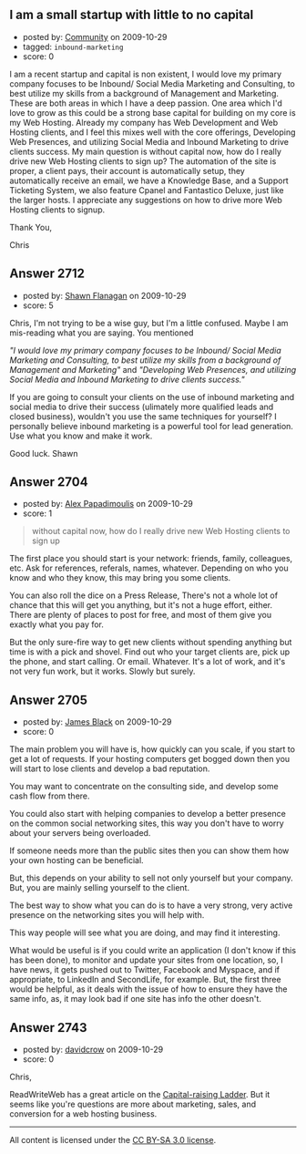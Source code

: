 ## I am a small startup with little to no capital

- posted by: [Community](https://stackexchange.com/users/-1/-1-community) on 2009-10-29
- tagged: `inbound-marketing`
- score: 0

I am a recent startup and capital is non existent, I would love my primary company focuses to be Inbound/ Social Media Marketing and Consulting, to best utilize my skills from a background of Management and Marketing. These are both areas in which I have a deep passion. One area which I'd love to grow as this could be a strong base capital for building on my core is my Web Hosting. Already my company has Web Development and Web Hosting clients, and I feel this mixes well with the core offerings, Developing Web Presences, and utilizing Social Media and Inbound Marketing to drive clients success. My main question is without capital now, how do I really drive new Web Hosting clients to sign up? The automation of the site is proper, a client pays, their account is automatically setup, they automatically receive an email, we have a Knowledge Base, and a Support Ticketing System, we also feature Cpanel and Fantastico Deluxe, just like the larger hosts. I appreciate any suggestions on how to drive more Web Hosting clients to signup.


Thank You,

Chris 


## Answer 2712

- posted by: [Shawn Flanagan](https://stackexchange.com/users/-1/402-shawn-flanagan) on 2009-10-29
- score: 5

Chris,
I'm not trying to be a wise guy, but I'm a little confused. Maybe I am mis-reading what you are saying. You mentioned 

*"I would love my primary company focuses to be Inbound/ Social Media Marketing and Consulting, to best utilize my skills from a background of Management and Marketing"* and *"Developing Web Presences, and utilizing Social Media and Inbound Marketing to drive clients success."* 

If you are going to consult your clients on the use of inbound marketing and social media to drive their success (ulimately more qualified leads and closed business), wouldn't you use the same techniques for yourself? I personally believe inbound marketing is a powerful tool for lead generation. Use what you know and make it work. 

Good luck.
Shawn


## Answer 2704

- posted by: [Alex Papadimoulis](https://stackexchange.com/users/-1/123-alex-papadimoulis) on 2009-10-29
- score: 1

> without capital now, how do I really drive new Web Hosting clients to sign up

The first place you should start is your network: friends, family, colleagues, etc. Ask for references, referals, names, whatever. Depending on who you know and who they know, this may bring you some clients.

You can also roll the dice on a Press Release, There's not a whole lot of chance that this will get you anything, but it's not a huge effort, either. There are plenty of places to post for free, and most of them give you exactly what you pay for.

But the only sure-fire way to get new clients without spending anything but time is with a pick and shovel. Find out who your target clients are, pick up the phone, and start calling. Or email. Whatever. It's a lot of work, and it's not very fun work, but it works. Slowly but surely.


## Answer 2705

- posted by: [James Black](https://stackexchange.com/users/-1/1074-james-black) on 2009-10-29
- score: 0

The main problem you will have is, how quickly can you scale, if you start to get a lot of requests. If your hosting computers get bogged down then you will start to lose clients and develop a bad reputation.

You may want to concentrate on the consulting side, and develop some cash flow from there.

You could also start with helping companies to develop a better presence on the common social networking sites, this way you don't have to worry about your servers being overloaded.

If someone needs more than the public sites then you can show them how your own hosting can be beneficial.

But, this depends on your ability to sell not only yourself but your company. But, you are mainly selling yourself to the client.

The best way to show what you can do is to have a very strong, very active presence on the networking sites you will help with.

This way people will see what you are doing, and may find it interesting.

What would be useful is if you could write an application (I don't know if this has been done), to monitor and update your sites from one location, so, I have news, it gets pushed out to Twitter, Facebook and Myspace, and if appropriate, to LinkedIn and SecondLife, for example.  But, the first three would be helpful, as it deals with the issue of how to ensure they have the same info, as, it may look bad if one site has info the other doesn't.


## Answer 2743

- posted by: [davidcrow](https://stackexchange.com/users/-1/843-davidcrow) on 2009-10-29
- score: 0

<p>Chris,</p>

<p>ReadWriteWeb has a great article on the <a href="http://www.readwriteweb.com/readwritestart/2009/06/the-capital-raising-ladder.php" rel="nofollow">Capital-raising Ladder</a>. But it seems like you're questions are more about marketing, sales, and conversion for a web hosting business.</p>




---

All content is licensed under the [CC BY-SA 3.0 license](https://creativecommons.org/licenses/by-sa/3.0/).
